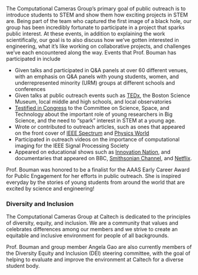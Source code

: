 The Computational Cameras Group’s primary goal of public outreach is to introduce students to STEM and show them how exciting projects in STEM are. Being part of the team who captured the first image of a black hole, our group has been incredibly fortunate to participate in a project that sparks public interest.  At these events, in addition to explaining the work scientifically, our goal is to also discuss how we’ve gotten interested in engineering, what it’s like working on collaborative projects, and challenges we’ve each encountered along the way. Events that Prof. Bouman has participated in include

* Given talks and participated in Q&A panels at over 60 different venues, with an emphasis on Q&A panels with young students, women, and underrepresented minority (URM) groups at different schools and conferences
* Given talks at public outreach events such as [TEDx](https://www.ted.com/talks/katie_bouman_how_to_take_a_picture_of_a_black_hole), the Boston Science Museum, local middle and high schools, and local observatories
* [Testified in Congress](https://www.c-span.org/video/?460697-1/astrophysicists-astronomers-testify-event-horizon-telescope-black-hole-imagery) to the Committee on Science, Space, and Technology about the important role of young researchers in Big Science, and the need to “spark” interest in STEM at a young age. 
* Wrote or contributed to outreach articles, such as ones that appeared on the front cover of [IEEE Spectrum](https://spectrum.ieee.org/the-inside-story-of-the-first-picture-of-a-black-hole) and [Physics World](https://physicsworld.com/a/standing-on-the-shoulders-of-programmers/)
* Participated in outreach videos on the importance of computational imaging for the IEEE Signal Processing Society
* Appeared on educational shows such as [Innovation Nation](https://www.youtube.com/watch?v=6dQHpdjYDvk&ab_channel=TheHenryFord%27sInnovationNationwithMoRocca), and documentaries that appeared on BBC, [Smithsonian Channel](https://www.imdb.com/title/tt10132922/), and [Netflix](https://www.blackholefilm.com/).


Prof. Bouman was honored to be a finalist for the AAAS Early Career Award for Public Engagement for her efforts in public outreach. She is inspired everyday by the stories of young students from around the world that are excited by science and engineering! 


### Diversity and Inclusion

The Computational Cameras Group at Caltech is dedicated to the principles of diversity, equity, and inclusion. We are a community that values and celebrates differences among our members and we strive to create an equitable and inclusive environment for people of all backgrounds.

Prof. Bouman and group member Angela Gao are also currently members of the Diversity Equity and Inclusion (DEI) steering committee, with the goal of helping to evaluate and improve the environment at Caltech for a diverse student body. 
